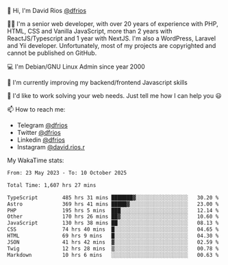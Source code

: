👋 Hi, I'm David Rios [@dfrios](https://github.com/dfrios)

👨‍💻 I'm a senior web developer, with over 20 years of experience with PHP, HTML, CSS and Vanilla JavaScript, more than 2 years with ReactJS/Typescript and 1 year with NextJS. I'm also a WordPress, Laravel and Yii developer. Unfortunately, most of my projects are copyrighted and cannot be published on GitHub.

💻 I'm Debian/GNU Linux Admin since year 2000

🌱 I'm currently improving my backend/frontend Javascript skills

💞️ I'd like to work solving your web needs. Just tell me how I can help you 😃

📫 How to reach me:
* Telegram [@dfrios](https://t.me/dfrios)
* Twitter [@dfrios](https://twitter.com/dfrios)
* Linkedin [@dfrios](https://linkedin.com/in/dfrios)
* Instagram [@david.rios.r](https://instagram.com/david.rios.r)



My WakaTime stats:
<!--START_SECTION:waka-->

```txt
From: 23 May 2023 - To: 10 October 2025

Total Time: 1,607 hrs 27 mins

TypeScript        485 hrs 31 mins ███████▓░░░░░░░░░░░░░░░░░   30.20 %
Astro             369 hrs 41 mins █████▓░░░░░░░░░░░░░░░░░░░   23.00 %
PHP               195 hrs 5 mins  ███░░░░░░░░░░░░░░░░░░░░░░   12.14 %
Other             170 hrs 26 mins ██▓░░░░░░░░░░░░░░░░░░░░░░   10.60 %
JavaScript        130 hrs 38 mins ██░░░░░░░░░░░░░░░░░░░░░░░   08.13 %
CSS               74 hrs 40 mins  █░░░░░░░░░░░░░░░░░░░░░░░░   04.65 %
HTML              69 hrs 9 mins   █░░░░░░░░░░░░░░░░░░░░░░░░   04.30 %
JSON              41 hrs 42 mins  ▓░░░░░░░░░░░░░░░░░░░░░░░░   02.59 %
Twig              12 hrs 28 mins  ▒░░░░░░░░░░░░░░░░░░░░░░░░   00.78 %
Markdown          10 hrs 6 mins   ░░░░░░░░░░░░░░░░░░░░░░░░░   00.63 %
```

<!--END_SECTION:waka-->
